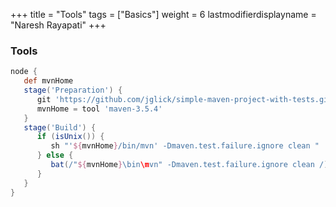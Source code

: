 +++
title = "Tools"
tags = ["Basics"]
weight = 6
lastmodifierdisplayname = "Naresh Rayapati"
+++

### Tools

```groovy
node {
   def mvnHome
   stage('Preparation') { 
      git 'https://github.com/jglick/simple-maven-project-with-tests.git'
      mvnHome = tool 'maven-3.5.4'
   }
   stage('Build') {
      if (isUnix()) {
         sh "'${mvnHome}/bin/mvn' -Dmaven.test.failure.ignore clean "
      } else {
         bat(/"${mvnHome}\bin\mvn" -Dmaven.test.failure.ignore clean /)
      }
   }
}
```